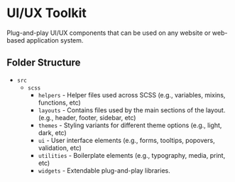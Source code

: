 # UI/UX Toolkit
Plug-and-play UI/UX components that can be used on any website or web-based application system.

## Folder Structure
- `src`
    - `scss`
        - `helpers` - Helper files used across SCSS (e.g., variables, mixins, functions, etc) 
        - `layouts` - Contains files used by the main sections of the layout. (e.g., header, footer, sidebar, etc)
        - `themes` - Styling variants for different theme options (e.g., light, dark, etc)
        - `ui` - User interface elements (e.g., forms, tooltips, popovers, validation, etc)
        - `utilities` - Boilerplate elements (e.g., typography, media, print, etc)
        - `widgets` - Extendable plug-and-play libraries.